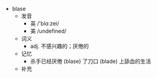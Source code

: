 - blase
  - 发音
    - 英 /'blɑːzei/
    - 美 /undefined/
  - 词义
    - adj. 不感兴趣的；厌倦的
  - 记忆
    - 杀手已经厌倦 (blase) 了刀口 (blade) 上舔血的生活
  - 补充